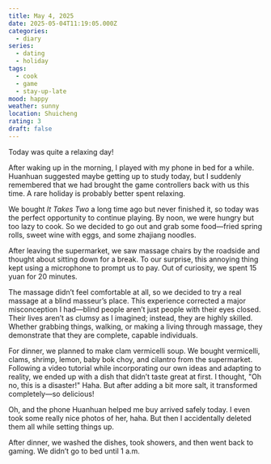 ```yaml
---
title: May 4, 2025
date: 2025-05-04T11:19:05.000Z
categories:
  - diary
series:
  - dating
  - holiday
tags:
  - cook
  - game
  - stay-up-late
mood: happy
weather: sunny
location: Shuicheng
rating: 3
draft: false
---
```


Today was quite a relaxing day!  

After waking up in the morning, I played with my phone in bed for a while. Huanhuan suggested maybe getting up to study today, but I suddenly remembered that we had brought the game controllers back with us this time. A rare holiday is probably better spent relaxing.  

We bought *It Takes Two* a long time ago but never finished it, so today was the perfect opportunity to continue playing. By noon, we were hungry but too lazy to cook. So we decided to go out and grab some food—fried spring rolls, sweet wine with eggs, and some zhajiang noodles.  

After leaving the supermarket, we saw massage chairs by the roadside and thought about sitting down for a break. To our surprise, this annoying thing kept using a microphone to prompt us to pay. Out of curiosity, we spent 15 yuan for 20 minutes.  

The massage didn’t feel comfortable at all, so we decided to try a real massage at a blind masseur’s place. This experience corrected a major misconception I had—blind people aren’t just people with their eyes closed. Their lives aren’t as clumsy as I imagined; instead, they are highly skilled. Whether grabbing things, walking, or making a living through massage, they demonstrate that they are complete, capable individuals.  

For dinner, we planned to make clam vermicelli soup. We bought vermicelli, clams, shrimp, lemon, baby bok choy, and cilantro from the supermarket. Following a video tutorial while incorporating our own ideas and adapting to reality, we ended up with a dish that didn’t taste great at first. I thought, "Oh no, this is a disaster!" Haha. But after adding a bit more salt, it transformed completely—so delicious!  

Oh, and the phone Huanhuan helped me buy arrived safely today. I even took some really nice photos of her, haha. But then I accidentally deleted them all while setting things up.  

After dinner, we washed the dishes, took showers, and then went back to gaming. We didn’t go to bed until 1 a.m. 